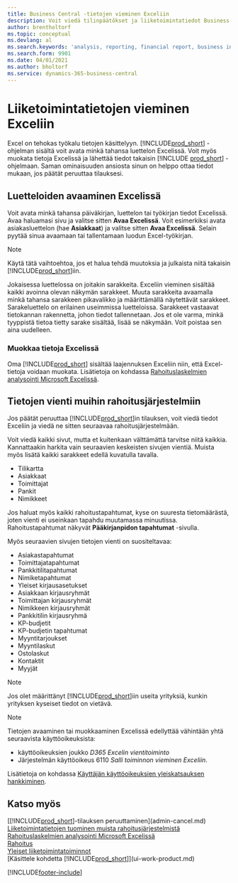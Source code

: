 ```yaml
---
title: Business Central -tietojen vieminen Exceliin
description: Voit viedä tilinpäätökset ja liiketoimintatiedot Business Central -sovelluksesta Exceliin tai avata tiedot Excelissä.
author: brentholtorf
ms.topic: conceptual
ms.devlang: al
ms.search.keywords: 'analysis, reporting, financial report, business intelligence, BI, Excel'
ms.search.form: 9901
ms.date: 04/01/2021
ms.author: bholtorf
ms.service: dynamics-365-business-central
---
```

# <a name="export-your-business-data-to-excel"></a>Liiketoimintatietojen vieminen Exceliin

Excel on tehokas työkalu tietojen käsittelyyn. [!INCLUDE[prod_short](includes/prod_short.md)] -ohjelman sisältä voit avata minkä tahansa luettelon Excelissä. Voit myös muokata tietoja Excelissä ja lähettää tiedot takaisin [!INCLUDE [prod_short](includes/prod_short.md)] -ohjelmaan. Saman ominaisuuden ansiosta sinun on helppo ottaa tiedot mukaan, jos päätät peruuttaa tilauksesi.

## <a name="opening-lists-in-excel"></a>Luetteloiden avaaminen Excelissä

Voit avata minkä tahansa päiväkirjan, luettelon tai työkirjan tiedot Excelissä. Avaa haluamasi sivu ja valitse sitten **Avaa Excelissä**. Voit esimerkiksi avata asiakasluettelon (hae **Asiakkaat**) ja valitse sitten **Avaa Excelissä**. Selain pyytää sinua avaamaan tai tallentamaan luodun Excel-työkirjan.  

> [!NOTE]
> Käytä tätä vaihtoehtoa, jos et halua tehdä muutoksia ja julkaista niitä takaisin [!INCLUDE[prod_short](includes/prod_short.md)]iin.  

Jokaisessa luettelossa on joitakin sarakkeita. Exceliin vieminen sisältää kaikki avoinna olevan näkymän sarakkeet. Muuta sarakkeita avaamalla minkä tahansa sarakkeen pikavalikko ja määrittämällä näytettävät sarakkeet. Sarakeluettelo on erilainen useimmissa luetteloissa. Sarakkeet vastaavat tietokannan rakennetta, johon tiedot tallennetaan. Jos et ole varma, minkä tyyppistä tietoa tietty sarake sisältää, lisää se näkymään. Voit poistaa sen aina uudelleen.  

### <a name="edit-data-in-excel"></a>Muokkaa tietoja Excelissä

Oma [!INCLUDE[prod_short](includes/prod_short.md)] sisältää laajennuksen Exceliin niin, että Excel-tietoja voidaan muokata. Lisätietoja on kohdassa [Rahoituslaskelmien analysointi Microsoft Excelissä](finance-analyze-excel.md).  

## <a name="exporting-data-to-other-finance-systems"></a>Tietojen vienti muihin rahoitusjärjestelmiin

Jos päätät peruuttaa [!INCLUDE[prod_short](includes/prod_short.md)]in tilauksen, voit viedä tiedot Exceliin ja viedä ne sitten seuraavaa rahoitusjärjestelmään.  

Voit viedä kaikki sivut, mutta et kuitenkaan välttämättä tarvitse niitä kaikkia. Kannattaakin harkita vain seuraavien keskeisten sivujen vientiä. Muista myös lisätä kaikki sarakkeet edellä kuvatulla tavalla.  

* Tilikartta  
* Asiakkaat  
* Toimittajat  
* Pankit  
* Nimikkeet  

Jos haluat myös kaikki rahoitustapahtumat, kyse on suuresta tietomäärästä, joten vienti ei useinkaan tapahdu muutamassa minuutissa. Rahoitustapahtumat näkyvät **Pääkirjanpidon tapahtumat** -sivulla.  

Myös seuraavien sivujen tietojen vienti on suositeltavaa:  

* Asiakastapahtumat  
* Toimittajatapahtumat  
* Pankkitilitapahtumat  
* Nimiketapahtumat  
* Yleiset kirjausasetukset  
* Asiakkaan kirjausryhmät  
* Toimittajan kirjausryhmät  
* Nimikkeen kirjausryhmät  
* Pankkitilin kirjausryhmä  
* KP-budjetit  
* KP-budjetin tapahtumat  
* Myyntitarjoukset  
* Myyntilaskut  
* Ostolaskut  
* Kontaktit  
* Myyjät  

> [!NOTE]  
> Jos olet määrittänyt [!INCLUDE[prod_short](includes/prod_short.md)]iin useita yrityksiä, kunkin yrityksen kyseiset tiedot on vietävä.

> [!NOTE]
> Tietojen avaaminen tai muokkaaminen Excelissä edellyttää vähintään yhtä seuraavista käyttöoikeuksista:
>
> * käyttöoikeuksien joukko *D365 Excelin vientitoiminto*  
> * Järjestelmän käyttöoikeus 6110 *Salli toiminnon vieminen Exceliin*.  

Lisätietoja on kohdassa [Käyttäjän käyttöoikeuksien yleiskatsauksen hankkiminen](ui-define-granular-permissions.md#get-an-overview-of-a-users-permissions).

## <a name="see-also"></a>Katso myös
[[!INCLUDE[prod_short](includes/prod_short.md)]-tilauksen peruuttaminen](admin-cancel.md)  
[Liiketoimintatietojen tuominen muista rahoitusjärjestelmistä](across-import-data-configuration-packages.md)  
[Rahoituslaskelmien analysointi Microsoft Excelissä](finance-analyze-excel.md)  
[Rahoitus](finance.md)  
[Yleiset liiketoimintatoiminnot](ui-across-business-areas.md)  
[Käsittele kohdetta [!INCLUDE[prod_short](includes/prod_short.md)]](ui-work-product.md)  


[!INCLUDE[footer-include](includes/footer-banner.md)]
